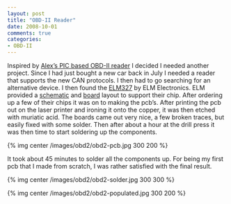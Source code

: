 ```yaml
---
layout: post
title: "OBD-II Reader"
date: 2008-10-01
comments: true
categories:
- OBD-II
---
```


Inspired by [Alex’s PIC based OBD-II reader](http://www.obddiag.net/projects.html) I decided I needed another project. Since I had just bought a new car back in July I needed a reader that supports the new CAN protocols. I then had to go searching for an alternative device. I then found the [ELM327](http://www.elmelectronics.com/obdic.html#ELM327) by ELM Electronics. ELM provided a [schematic](http://www.elmelectronics.com/ELM327/Schematic.pdf) and [board](http://www.elmelectronics.com/ELM327/FoilPattern.pdf) layout to support their chip. After ordering up a few of their chips it was on to making the pcb’s. After printing the pcb out on the laser printer and ironing it onto the copper, it was then etched with muriatic acid. The boards came out very nice, a few broken traces, but easily fixed with some solder. Then after about a hour at the drill press it was then time to start soldering up the components.

<!-- more -->

{% img center /images/obd2/obd2-pcb.jpg 300 200 %}

It took about 45 minutes to solder all the components up.  For being my first pcb that I made from scratch, I was rather satisfied with the final result.

{% img center /images/obd2/obd2-solder.jpg 300 300 %}

{% img center /images/obd2/obd2-populated.jpg 300 200 %}
